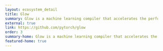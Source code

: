 ```yaml
---
layout: ecosystem_detail
title: Glow
summary: Glow is a machine learning compiler that accelerates the performance of deep learning frameworks on different hardware platforms.
external: true
link: https://github.com/pytorch/glow
order: 3
summary-home: Glow is a machine learning compiler that accelerates the performance of deep learning frameworks on different hardware platforms.
featured-home: true
---
```

